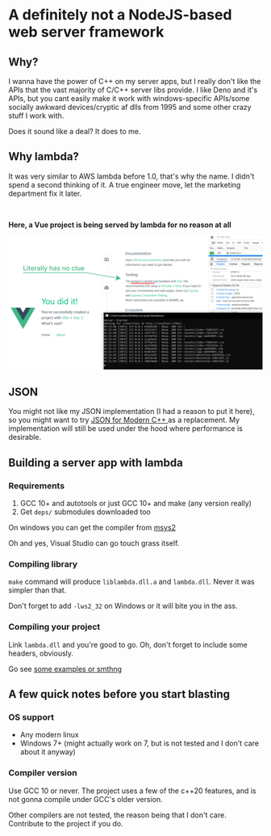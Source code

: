 # A definitely not a NodeJS-based web server framework

## Why?

I wanna have the power of C++ on my server apps, but I really don't like the APIs that the vast majority of C/C++ server libs provide. I like Deno and it's APIs, but you cant easily make it work with windows-specific APIs/some socially awkward devices/cryptic af dlls from 1995 and some other crazy stuff I work with.

Does it sound like a deal? It does to me.


## Why lambda?

It was very similar to AWS lambda before 1.0, that's why the name. I didn't spend a second thinking of it. A true engineer move, let the marketing department fix it later.

<br>

**Here, a Vue project is being served by lambda for no reason at all**

<img src="docs/what-have-i-done.png">

<br>

## JSON

You might not like my JSON implementation (I had a reason to put it here), so you might want to try [JSON for Modern C++ ](https://github.com/nlohmann/json) as a replacement. My implementation will still be used under the hood where performance is desirable.

## Building a server app with lambda

### Requirements

1. GCC 10+ and autotools or just GCC 10+ and make (any version really)
2. Get `deps/` submodules downloaded too

On windows you can get the compiler from [msys2](https://packages.msys2.org/package/)

Oh and yes, Visual Studio can go touch grass itself.

### Compiling library

`make` command will produce `liblambda.dll.a` and `lambda.dll`. Never it was simpler than that.

Don't forget to add `-lws2_32` on Windows or it will bite you in the ass.

### Compiling your project

Link `lambda.dll` and you're good to go. Oh, don't forget to include some headers, obviously.

Go see [some examples or smthng](/examples)


## A few quick notes before you start blasting

### OS support

- Any modern linux
- Windows 7+ (might actually work on 7, but is not tested and I don't care about it anyway)

### Compiler version

Use GCC 10 or never. The project uses a few of the c++20 features, and is not gonna compile under GCC's older version.

Other compilers are not tested, the reason being that I don't care. Contribute to the project if you do.
